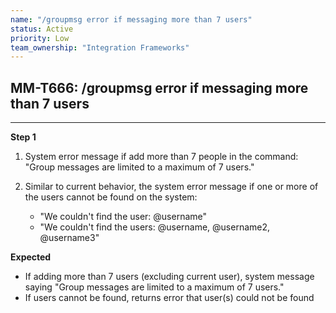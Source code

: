 ```yaml
---
name: "/groupmsg error if messaging more than 7 users"
status: Active
priority: Low
team_ownership: "Integration Frameworks"
---
```


## MM-T666: /groupmsg error if messaging more than 7 users

---

**Step 1**

1. System error message if add more than 7 people in the command: "Group messages are limited to a maximum of 7 users."

2. Similar to current behavior, the system error message if one or more of the users cannot be found on the system:

   - "We couldn't find the user: @username"
   - "We couldn't find the users: @username, @username2, @username3"

**Expected**

- If adding more than 7 users (excluding current user), system message saying "Group messages are limited to a maximum of 7 users."
- If users cannot be found, returns error that user(s) could not be found
